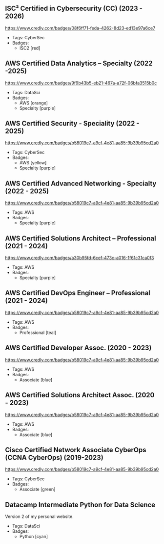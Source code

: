 ## ISC² Certified in Cybersecurity (CC) (2023 - 2026)
https://www.credly.com/badges/08f6ff71-feda-4262-8d23-ed13e97a6ce7
- Tags: CyberSec
- Badges:
  - ISC2 [red]

## AWS Certified Data Analytics – Specialty (2022 -2025)
https://www.credly.com/badges/9f9b43b5-eb21-467a-a72f-06bfa3515b0c
- Tags: DataSci
- Badges:
  - AWS [orange]
  - Specialty [purple]

## AWS Certified Security - Speciality (2022 - 2025)
https://www.credly.com/badges/b58019c7-a9cf-4e81-aa85-9b39b95cd2a0
- Tags: CyberSec
- Badges:
  - AWS [yellow]
  - Specialty [purple]


## AWS Certified Advanced Networking - Specialty (2022 - 2025)
https://www.credly.com/badges/b58019c7-a9cf-4e81-aa85-9b39b95cd2a0
- Tags: AWS
- Badges:
  - Specialty [purple]

## AWS Certified Solutions Architect – Professional (2021 - 2024)
https://www.credly.com/badges/a30b95fd-6cef-473c-a016-1f61c31ca0f3
- Tags: AWS
- Badges:
  - Specialty [purple]

## AWS Certified DevOps Engineer – Professional (2021 - 2024)
https://www.credly.com/badges/b58019c7-a9cf-4e81-aa85-9b39b95cd2a0
- Tags: AWS
- Badges:
  - Professional [teal]

## AWS Certified Developer Assoc. (2020 - 2023)
https://www.credly.com/badges/b58019c7-a9cf-4e81-aa85-9b39b95cd2a0
- Tags: AWS
- Badges:
  - Associate [blue]

## AWS Certified Solutions Architect Assoc. (2020 - 2023)
https://www.credly.com/badges/b58019c7-a9cf-4e81-aa85-9b39b95cd2a0
- Tags: AWS
- Badges:
  - Associate [blue]

## Cisco Certified Network Associate CyberOps (CCNA CyberOps) (2019-2023)
https://www.credly.com/badges/b58019c7-a9cf-4e81-aa85-9b39b95cd2a0
- Tags: CyberSec
- Badges:
  - Associate [green]
  
## Datacamp Intermediate Python for Data Science
Version 2 of my personal website.
- Tags: DataSci
- Badges:
  - Python [cyan]
